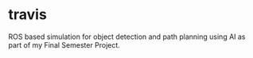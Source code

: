 # travis
ROS based simulation for object detection and path planning using AI as part of my Final Semester Project.
